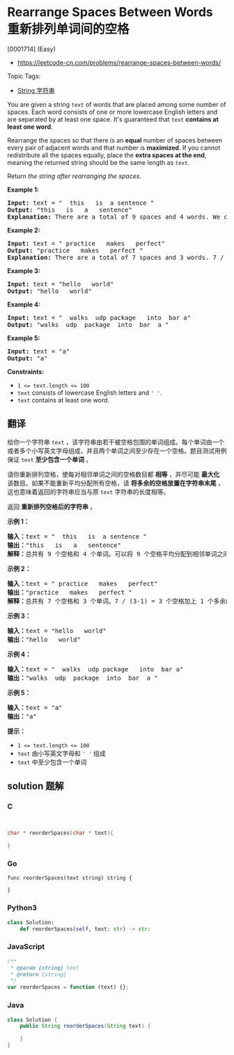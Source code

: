 # Rearrange Spaces Between Words 重新排列单词间的空格

[0001714] (Easy)

- https://leetcode-cn.com/problems/rearrange-spaces-between-words/

Topic Tags:

- [String 字符串](https://leetcode-cn.com/tag/string/)

You are given a string `text` of words that are placed among some number of spaces. Each word consists of one or more lowercase English letters and are separated by at least one space. It's guaranteed that `text` **contains at least one word**.

Rearrange the spaces so that there is an **equal** number of spaces between every pair of adjacent words and that number is **maximized**. If you cannot redistribute all the spaces equally, place the **extra spaces at the end**, meaning the returned string should be the same length as `text`.

Return _the string after rearranging the spaces_.

**Example 1:**

<pre><strong>Input:</strong> text = "  this   is  a sentence "
<strong>Output:</strong> "this   is   a   sentence"
<strong>Explanation: </strong>There are a total of 9 spaces and 4 words. We can evenly divide the 9 spaces between the words: 9 / (4-1) = 3 spaces.
</pre>

**Example 2:**

<pre><strong>Input:</strong> text = " practice   makes   perfect"
<strong>Output:</strong> "practice   makes   perfect "
<strong>Explanation:</strong>&nbsp;There are a total of 7 spaces and 3 words. 7 / (3-1) = 3 spaces plus 1 extra space. We place this extra space at the end of the string.
</pre>

**Example 3:**

<pre><strong>Input:</strong> text = "hello   world"
<strong>Output:</strong> "hello   world"
</pre>

**Example 4:**

<pre><strong>Input:</strong> text = "  walks  udp package   into  bar a"
<strong>Output:</strong> "walks  udp  package  into  bar  a "
</pre>

**Example 5:**

<pre><strong>Input:</strong> text = "a"
<strong>Output:</strong> "a"
</pre>

**Constraints:**

- `1 <= text.length <= 100`
- `text` consists of lowercase English letters and `' '`.
- `text` contains at least one word.

## 翻译

给你一个字符串 `text` ，该字符串由若干被空格包围的单词组成。每个单词由一个或者多个小写英文字母组成，并且两个单词之间至少存在一个空格。题目测试用例保证 `text` **至少包含一个单词** 。

请你重新排列空格，使每对相邻单词之间的空格数目都 **相等** ，并尽可能 **最大化** 该数目。如果不能重新平均分配所有空格，请 **将多余的空格放置在字符串末尾** ，这也意味着返回的字符串应当与原 `text` 字符串的长度相等。

返回 **重新排列空格后的字符串** 。

**示例 1：**

<pre><strong>输入：</strong>text = "  this   is  a sentence "
<strong>输出：</strong>"this   is   a   sentence"
<strong>解释：</strong>总共有 9 个空格和 4 个单词。可以将 9 个空格平均分配到相邻单词之间，相邻单词间空格数为：9 / (4-1) = 3 个。
</pre>

**示例 2：**

<pre><strong>输入：</strong>text = " practice   makes   perfect"
<strong>输出：</strong>"practice   makes   perfect "
<strong>解释：</strong>总共有 7 个空格和 3 个单词。7 / (3-1) = 3 个空格加上 1 个多余的空格。多余的空格需要放在字符串的末尾。
</pre>

**示例 3：**

<pre><strong>输入：</strong>text = "hello   world"
<strong>输出：</strong>"hello   world"
</pre>

**示例 4：**

<pre><strong>输入：</strong>text = "  walks  udp package   into  bar a"
<strong>输出：</strong>"walks  udp  package  into  bar  a "
</pre>

**示例 5：**

<pre><strong>输入：</strong>text = "a"
<strong>输出：</strong>"a"
</pre>

**提示：**

- `1 <= text.length <= 100`
- `text` 由小写英文字母和 `' '` 组成
- `text` 中至少包含一个单词

## solution 题解

### C

```c


char * reorderSpaces(char * text){

}
```

### Go

```golang
func reorderSpaces(text string) string {

}
```

### Python3

```python
class Solution:
    def reorderSpaces(self, text: str) -> str:
```

### JavaScript

```javascript
/**
 * @param {string} text
 * @return {string}
 */
var reorderSpaces = function (text) {};
```

### Java

```java
class Solution {
    public String reorderSpaces(String text) {

    }
}
```
